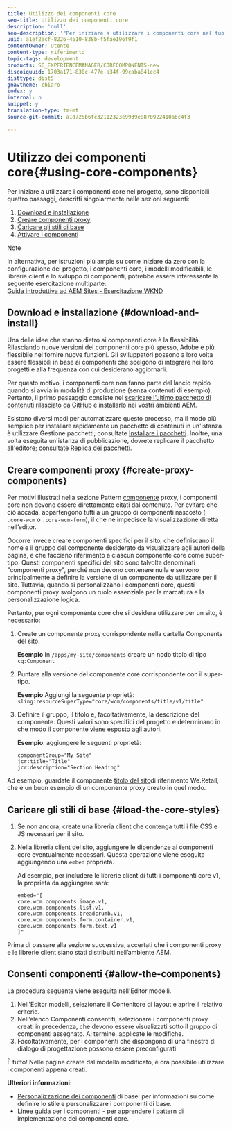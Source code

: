 ```yaml
---
title: Utilizzo dei componenti core
seo-title: Utilizzo dei componenti core
description: 'null'
seo-description: '"Per iniziare a utilizzare i componenti core nel tuo progetto, devi seguire tre passaggi: scaricate e installate, create componenti proxy, caricate gli stili di base e consentite i componenti nei modelli."'
uuid: a1ef2acf-8226-4510-838b-f5fae196f9f1
contentOwner: Utente
content-type: riferimento
topic-tags: development
products: SG_EXPERIENCEMANAGER/CORECOMPONENTS-new
discoiquuid: 1703a171-830c-477e-a34f-99caba841ec4
disttype: dist5
gnavtheme: chiaro
index: y
internal: n
snippet: y
translation-type: tm+mt
source-git-commit: a1d725b6fc32112323e9939e8870922410a6c4f3

---
```



# Utilizzo dei componenti core{#using-core-components}

Per iniziare a utilizzare i componenti [](developing.md) core nel progetto, sono disponibili quattro passaggi, descritti singolarmente nelle sezioni seguenti:

1. [Download e installazione](#download-and-install)
1. [Creare componenti proxy](#create-proxy-components)
1. [Caricare gli stili di base](#load-the-core-styles)
1. [Attivare i componenti](#allow-the-components)

>[!NOTE]
>
>In alternativa, per istruzioni più ampie su come iniziare da zero con la configurazione del progetto, i componenti core, i modelli modificabili, le librerie client e lo sviluppo di componenti, potrebbe essere interessante la seguente esercitazione multiparte:\
>[Guida introduttiva ad AEM Sites - Esercitazione WKND](wknd-tutorial.md)

## Download e installazione {#download-and-install}

Una delle idee che stanno dietro ai componenti core è la flessibilità. Rilasciando nuove versioni dei componenti core più spesso, Adobe è più flessibile nel fornire nuove funzioni. Gli sviluppatori possono a loro volta essere flessibili in base ai componenti che scelgono di integrare nei loro progetti e alla frequenza con cui desiderano aggiornarli.

Per questo motivo, i componenti core non fanno parte del lancio rapido quando si avvia in modalità di produzione (senza contenuti di esempio). Pertanto, il primo passaggio consiste nel [scaricare l’ultimo pacchetto di contenuti rilasciato da GitHub](https://github.com/adobe/aem-core-wcm-components/releases/latest) e installarlo nei vostri ambienti AEM.

Esistono diversi modi per automatizzare questo processo, ma il modo più semplice per installare rapidamente un pacchetto di contenuti in un'istanza è utilizzare Gestione pacchetti; consultate [Installare i pacchetti](https://helpx.adobe.com/experience-manager/6-5/sites/administering/using/package-manager.html). Inoltre, una volta eseguita un'istanza di pubblicazione, dovrete replicare il pacchetto all'editore; consultate [Replica dei pacchetti](https://helpx.adobe.com/experience-manager/6-5/sites/administering/using/package-manager.html).

<!-- 

Comment Type: annotation
Last Modified By: ims-author-CE1E2CE451D1F0680A490D45@AdobeID
Last Modified Date: 2017-04-17T16:42:59.142-0400

Should we be promoting embedding the core-component package as an artifact in a customer application, reasoning as follows: 1) a customer application is required to leverage core components (at a minimum, proxy components must be defined) 2) a customer application must be updated to leverage new versions of core components (since it requires adjusting the sling:resourceSuperType to point at the new version of the component) It seems the only time theres an advantage to installing a release directly is if a bug-fix (non version-changing) release of core-components is cut, and it doesnt coincide with an application deployment. WDYT? For example, recommend doing this for ACS Commons which has a similar use-case (https://adobe-consulting-services.github.io/acs-aem-commons/pages/maven.html) We can of course keep the instructions for manually deploying, since some will want to do this, or the bug-fix use-case will appear.

 -->

## Creare componenti proxy {#create-proxy-components}

Per motivi illustrati nella sezione Pattern [componente](guidelines.md#proxy-component-pattern) proxy, i componenti core non devono essere direttamente citati dal contenuto. Per evitare che ciò accada, appartengono tutti a un gruppo di componenti nascosto ( `.core-wcm` o `.core-wcm-form`), il che ne impedisce la visualizzazione diretta nell’editor.

Occorre invece creare componenti specifici per il sito, che definiscano il nome e il gruppo del componente desiderato da visualizzare agli autori della pagina, e che facciano riferimento a ciascun componente core come super-tipo. Questi componenti specifici del sito sono talvolta denominati "componenti proxy", perché non devono contenere nulla e servono principalmente a definire la versione di un componente da utilizzare per il sito. Tuttavia, quando si personalizzano i componenti [](customizing.md)core, questi componenti proxy svolgono un ruolo essenziale per la marcatura e la personalizzazione logica.

Pertanto, per ogni componente core che si desidera utilizzare per un sito, è necessario:

1. Create un componente proxy corrispondente nella cartella Components del sito.

   **Esempio** In `/apps/my-site/components` creare un nodo titolo di tipo `cq:Component`

1. Puntare alla versione del componente core corrispondente con il super-tipo.

   **Esempio** Aggiungi la seguente proprietà:\
   `sling:resourceSuperType="core/wcm/components/title/v1/title"`

1. Definire il gruppo, il titolo e, facoltativamente, la descrizione del componente. Questi valori sono specifici del progetto e determinano in che modo il componente viene esposto agli autori.

   **Esempio**: aggiungere le seguenti proprietà:

   ```shell
   componentGroup="My Site"
   jcr:title="Title"  
   jcr:description="Section Heading"
   ```

Ad esempio, guardate il componente [titolo del sito](https://github.com/Adobe-Marketing-Cloud/aem-sample-we-retail/blob/master/ui.apps/src/main/content/jcr_root/apps/weretail/components/content/title/.content.xml)di riferimento We.Retail, che è un buon esempio di un componente proxy creato in quel modo.

## Caricare gli stili di base {#load-the-core-styles}

<!-- 

Comment Type: annotation
Last Modified By: ims-author-CE1E2CE451D1F0680A490D45@AdobeID
Last Modified Date: 2017-04-17T16:57:16.414-0400

Styles is odd in that most Core Components do not have CSS; very few even have structural CSS (breadcrumbs, list) It may be more apt to title this section: Load the Core JavaScript and CSS or Load the Core Client Libraries ?

 -->

<!-- 

Comment Type: annotation
Last Modified By: ims-author-CE1E2CE451D1F0680A490D45@AdobeID
Last Modified Date: 2017-04-17T17:41:37.115-0400

This section seems to cover the "sites" clientlibs for core components; Do we need a section for ensuring the editor clientlibs are loaded in the Page Editor? Pending: https://github.com/Adobe-Marketing-Cloud/aem-core-wcm-components/issues/15

 -->

<!-- 

Comment Type: annotation
Last Modified By: cotescu
Last Modified Date: 2018-03-09T10:45:52.812-0500

Load the Core Client Libraries sounds way better

 -->

1. Se non ancora, create una libreria [](https://helpx.adobe.com/experience-manager/6-5/sites/developing/using/clientlibs.html) client che contenga tutti i file CSS e JS necessari per il sito.
1. Nella libreria client del sito, aggiungere le dipendenze ai componenti core eventualmente necessari. Questa operazione viene eseguita aggiungendo una `embed` proprietà.

   Ad esempio, per includere le librerie client di tutti i componenti core v1, la proprietà da aggiungere sarà:

   ```shell
   embed="[  
   core.wcm.components.image.v1,  
   core.wcm.components.list.v1,  
   core.wcm.components.breadcrumb.v1,  
   core.wcm.components.form.container.v1,  
   core.wcm.components.form.text.v1  
   ]"
   ```

Prima di passare alla sezione successiva, accertati che i componenti proxy e le librerie client siano stati distribuiti nell’ambiente AEM.

## Consenti componenti {#allow-the-components}

La procedura seguente viene eseguita nell'Editor [](https://helpx.adobe.com/experience-manager/6-5/sites/authoring/using/templates.html)modelli.

1. Nell'Editor modelli, selezionare il Contenitore di layout e aprire il relativo criterio.
1. Nell’elenco Componenti consentiti, selezionare i componenti proxy creati in precedenza, che devono essere visualizzati sotto il gruppo di componenti assegnato. Al termine, applicate le modifiche.
1. Facoltativamente, per i componenti che dispongono di una finestra di dialogo di progettazione possono essere preconfigurati.

È tutto! Nelle pagine create dal modello modificato, è ora possibile utilizzare i componenti appena creati.

**Ulteriori informazioni:**

* [Personalizzazione dei componenti](customizing.md) di base: per informazioni su come definire lo stile e personalizzare i componenti di base.
* [Linee guida](guidelines.md) per i componenti - per apprendere i pattern di implementazione dei componenti core.
